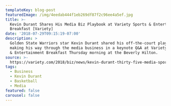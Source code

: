 ```yaml
---
templateKey: blog-post
featuredImage: /img/4eedab444f1eb269df87f2c96ee4a5ef.jpg
title: >-
  Kevin Durant Shares His Media Biz Playbook at Variety Sports & Entertainment
  Breakfast [Variety]
date: '2018-07-29T09:15:19-07:00'
description: >
  Golden State Warriors star Kevin Durant shared his off-the-court playbook for
  making his way through the media business in a keynote Q&A at Variety’s Sports
  & Entertainment Breakfast Thursday morning at the Beverly Hilton.
source: >-
  https://variety.com/2018/biz/news/kevin-durant-thirty-five-media-sports-entertainment-1202875630/
tags:
  - Business
  - Kevin Durant
  - Basketball
  - Media
featured: false
carousel: false
---
```


